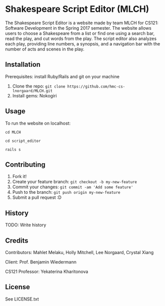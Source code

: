 # Shakespeare Script Editor (MLCH)

The Shakespeare Script Editor is a website made by team MLCH for CS121: Software Development in the Spring 2017 semester. The website allows users to choose a Shakespeare from a list or find one using a search bar, read the play, and cut words from the play. The script editor also analyzes each play, providing line numbers, a synopsis, and a navigation bar with the number of acts and scenes in the play.

## Installation

Prerequisites: install Ruby/Rails and git on your machine

1. Clone the repo: `git clone https://github.com/hmc-cs-lnorgaard/MLCH.git`
2. Install gems: Nokogiri

## Usage

To run the website on localhost:

`cd MLCH`

`cd script_editor`

`rails s`

## Contributing

1. Fork it!
2. Create your feature branch: `git checkout -b my-new-feature`
3. Commit your changes: `git commit -am 'Add some feature'`
4. Push to the branch: `git push origin my-new-feature`
5. Submit a pull request :D

## History

TODO: Write history

## Credits

Contributors: Mahlet Melaku, Holly Mitchell, Lee Norgaard, Crystal Xiang

Client: Prof. Benjamin Wiedermann

CS121 Professor: Yekaterina Kharitonova

## License

See LICENSE.txt
